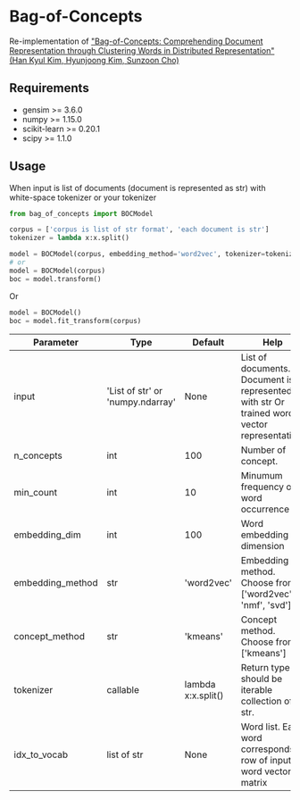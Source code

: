 # Bag-of-Concepts

Re-implementation of ["Bag-of-Concepts: Comprehending Document Representation through Clustering Words in Distributed Representation" (Han Kyul Kim, Hyunjoong Kim, Sunzoon Cho)](https://www.sciencedirect.com/science/article/pii/S0925231217308962)

## Requirements

- gensim >= 3.6.0
- numpy >= 1.15.0
- scikit-learn >= 0.20.1
- scipy >= 1.1.0

## Usage

When input is list of documents (document is represented as str) with white-space tokenizer or your tokenizer

```python
from bag_of_concepts import BOCModel

corpus = ['corpus is list of str format', 'each document is str']
tokenizer = lambda x:x.split()

model = BOCModel(corpus, embedding_method='word2vec', tokenizer=tokenizer)
# or
model = BOCModel(corpus)
boc = model.transform()
```

Or

```python
model = BOCModel()
boc = model.fit_transform(corpus)
```

| Parameter | Type | Default | Help |
| --- | --- | --- | --- |
| input | 'List of str' or 'numpy.ndarray' | None | List of documents. Document is<br>represented with str Or trained word vector representation. |
| n_concepts | int | 100 | Number of concept. |
| min_count | int | 10 | Minumum frequency of word occurrence |
| embedding_dim | int | 100 | Word embedding dimension |
| embedding_method | str | 'word2vec' | Embedding method. Choose from ['word2vec', 'nmf', 'svd'] |
| concept_method | str | 'kmeans' | Concept method. Choose from ['kmeans'] |
| tokenizer | callable | lambda x:x.split() | Return type should be iterable collection of str. |
| idx_to_vocab | list of str | None | Word list. Each word corresponds row of input word vector matrix |

